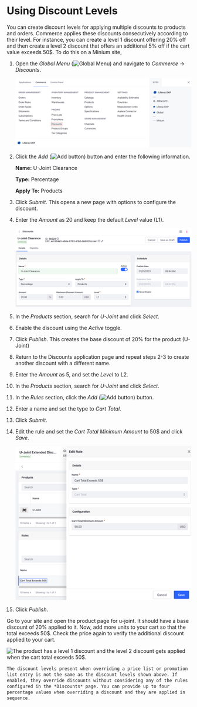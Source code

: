 # Using Discount Levels

You can create discount levels for applying multiple discounts to products and orders. Commerce applies these discounts consecutively according to their level. For instance, you can create a level 1 discount offering 20% off and then create a level 2 discount that offers an additional 5% off if the cart value exceeds 50$. To do this on a Minium site,

1. Open the *Global Menu* (![Global Menu](../../images/icon-applications-menu.png)) and navigate to *Commerce* &rarr; *Discounts*.

   ![Open the Global Menu and navigate to the Discounts application.](./using-discount-levels/images/01.png)

1. Click the *Add* (![Add button](../../images/icon-add.png)) button and enter the following information.

   **Name:** U-Joint Clearance

   **Type:** Percentage

   **Apply To:** Products

1. Click *Submit*. This opens a new page with options to configure the discount.

1. Enter the *Amount* as 20 and keep the default *Level* value (L1).

   ![Enter the Amount as 20 and keep the default Level value (L1)](./using-discount-levels/images/02.png)

1. In the *Products* section, search for *U-Joint* and click *Select*.

1. Enable the discount using the *Active* toggle.

1. Click *Publish*. This creates the base discount of 20% for the product (U-Joint)

1. Return to the Discounts application page and repeat steps 2-3 to create another discount with a different name.

1. Enter the *Amount* as 5, and set the *Level* to L2.

1. In the *Products* section, search for *U-Joint* and click *Select*.

1. In the *Rules* section, click the *Add* (![Add button](../../images/icon-add.png)) button.

1. Enter a name and set the type to *Cart Total*.

1. Click *Submit*.

1. Edit the rule and set the *Cart Total Minimum Amount* to 50$ and click *Save*.

   ![Enter 50 as the Cart Total Minimum Amount value and click Save.](./using-discount-levels/images/03.png)

1. Click *Publish*.

Go to your site and open the product page for u-joint. It should have a base discount of 20% applied to it. Now, add more units to your cart so that the total exceeds 50$. Check the price again to verify the additional discount applied to your cart.

![The product has a level 1 discount and the level 2 discount gets applied when the cart total exceeds 50$.](./using-discount-levels/images/04.gif)

```{note}
The discount levels present when overriding a price list or promotion list entry is not the same as the discount levels shown above. If enabled, they override discounts without considering any of the rules configured in the *Discounts* page. You can provide up to four percentage values when overriding a discount and they are applied in sequence. 
```
